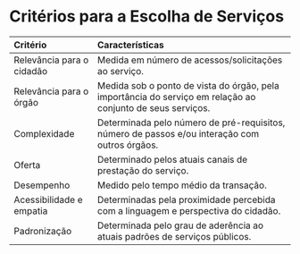 Critérios para a Escolha de Serviços
====

| **Critério** | **Características** |
| :------- | :-------------- |
| Relevância para o cidadão | Medida em número de acessos/solicitações ao serviço. |
| Relevância para o órgão |  Medida sob o ponto de vista do órgão, pela importância do serviço em relação ao conjunto de seus serviços. |
| Complexidade | Determinada pelo número de pré-requisitos, número de passos e/ou interação com outros órgãos. |
| Oferta | Determinado pelos atuais canais de prestação do serviço. |
| Desempenho | Medido pelo tempo médio da transação. |
| Acessibilidade e empatia | Determinadas pela proximidade percebida com a linguagem e perspectiva do cidadão. |
| Padronização | Determinada pelo grau de aderência ao atuais padrões de serviços públicos. |

